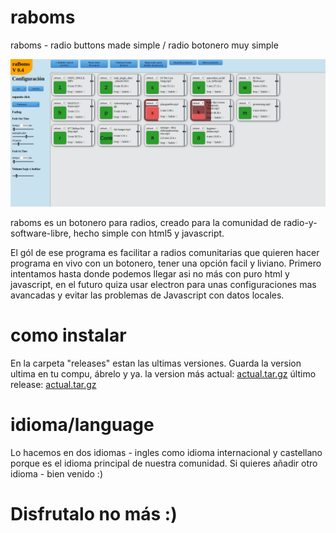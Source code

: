 # raboms
raboms - radio buttons made simple / radio botonero muy simple

![](releases/0.4/screenshot.png)

raboms es un botonero para radios, creado para la comunidad de radio-y-software-libre, hecho simple con html5 y javascript.

El gól de ese programa es facilitar a radios comunitarias que quieren hacer programa en vivo con un botonero, tener una opción facil y liviano. 
Primero intentamos hasta donde podemos llegar asi no más con puro html y javascript, en el futuro quiza usar electron para unas configuraciones mas avancadas y evitar las problemas de Javascript con datos locales.

# como instalar

En la carpeta "releases" estan las ultimas versiones. Guarda la version ultima en tu compu, ábrelo y ya. 
la version más actual: [actual.tar.gz](releases/actual.tar.gz)
último release: [actual.tar.gz](releases/0.4.1.zip)

# idioma/language

Lo hacemos en dos idiomas - ingles como idioma internacional y castellano porque es el idioma principal de nuestra comunidad. Si quieres añadir otro idioma - bien venido :)

# Disfrutalo no más :)
